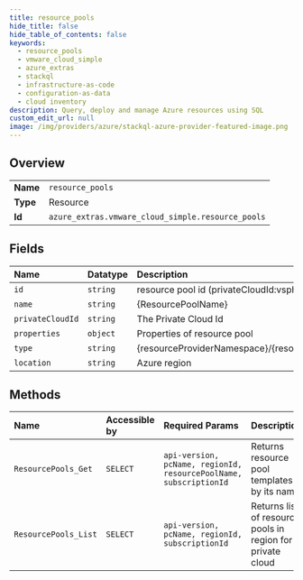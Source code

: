 ```yaml
---
title: resource_pools
hide_title: false
hide_table_of_contents: false
keywords:
  - resource_pools
  - vmware_cloud_simple
  - azure_extras    
  - stackql
  - infrastructure-as-code
  - configuration-as-data
  - cloud inventory
description: Query, deploy and manage Azure resources using SQL
custom_edit_url: null
image: /img/providers/azure/stackql-azure-provider-featured-image.png
---
```

  
    

## Overview
<table><tbody>
<tr><td><b>Name</b></td><td><code>resource_pools</code></td></tr>
<tr><td><b>Type</b></td><td>Resource</td></tr>
<tr><td><b>Id</b></td><td><code>azure_extras.vmware_cloud_simple.resource_pools</code></td></tr>
</tbody></table>

## Fields
| Name | Datatype | Description |
|:-----|:---------|:------------|
| `id` | `string` | resource pool id (privateCloudId:vsphereId) |
| `name` | `string` | &#123;ResourcePoolName&#125; |
| `privateCloudId` | `string` | The Private Cloud Id |
| `properties` | `object` | Properties of resource pool |
| `type` | `string` | &#123;resourceProviderNamespace&#125;/&#123;resourceType&#125; |
| `location` | `string` | Azure region |
## Methods
| Name | Accessible by | Required Params | Description |
|:-----|:--------------|:----------------|:------------|
| `ResourcePools_Get` | `SELECT` | `api-version, pcName, regionId, resourcePoolName, subscriptionId` | Returns resource pool templates by its name |
| `ResourcePools_List` | `SELECT` | `api-version, pcName, regionId, subscriptionId` | Returns list of resource pools in region for private cloud |

